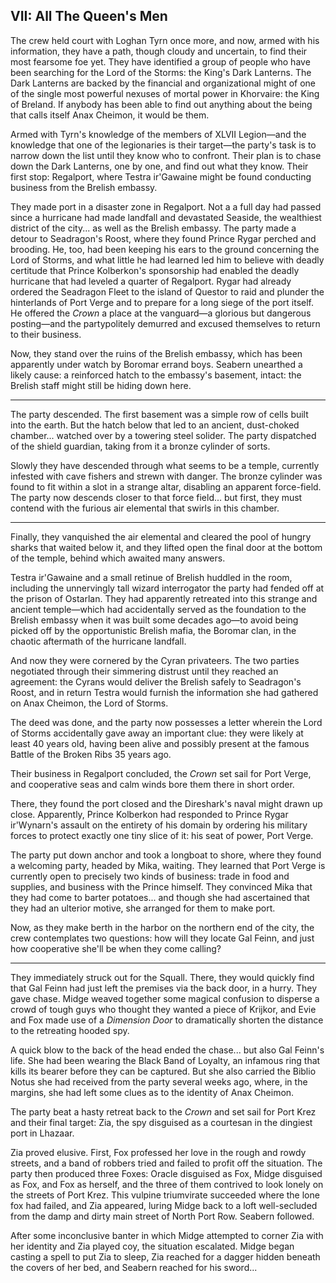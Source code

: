 ## VII: All The Queen's Men

The crew held court with Loghan Tyrn once more, and now, armed with his information, they have a path, though cloudy and uncertain, to find their most fearsome foe yet. They have identified a group of people who have been searching for the Lord of the Storms: the King's Dark Lanterns. The Dark Lanterns are backed by the financial and organizational might of one of the single most powerful nexuses of mortal power in Khorvaire: the King of Breland. If anybody has been able to find out anything about the being that calls itself Anax Cheimon, it would be them.

Armed with Tyrn's knowledge of the members of XLVII Legion—and the knowledge that one of the legionaries is their target—the party's task is to narrow down the list until they know who to confront. Their plan is to chase down the Dark Lanterns, one by one, and find out what they know. Their first stop: Regalport, where Testra ir'Gawaine might be found conducting business from the Brelish embassy.

They made port in a disaster zone in Regalport. Not a a full day had passed since a hurricane had made landfall and devastated Seaside, the wealthiest district of the city... as well as the Brelish embassy. The party made a detour to Seadragon's Roost, where they found Prince Rygar perched and brooding. He, too, had been keeping his ears to the ground concerning the Lord of Storms, and what little he had learned led him to believe with deadly certitude that Prince Kolberkon's sponsorship had enabled the deadly hurricane that had leveled a quarter of Regalport. Rygar had already ordered the Seadragon Fleet to the island of Questor to raid and plunder the hinterlands of Port Verge and to prepare for a long siege of the port itself. He offered the *Crown* a place at the vanguard—a glorious but dangerous posting—and the partypolitely demurred and excused themselves to return to their business.

Now, they stand over the ruins of the Brelish embassy, which has been apparently under watch by Boromar errand boys. Seabern unearthed a likely cause: a reinforced hatch to the embassy's basement, intact: the Brelish staff might still be hiding down here.

---

The party descended. The first basement was a simple row of cells built into the earth. But the hatch below that led to an ancient, dust-choked chamber... watched over by a towering steel solider. The party dispatched of the shield guardian, taking from it a bronze cylinder of sorts.

Slowly they have descended through what seems to be a temple, currently infested with cave fishers and strewn with danger. The bronze cylinder was found to fit within a slot in a strange altar, disabling an apparent force-field. The party now descends closer to that force field... but first, they must contend with the furious air elemental that swirls in this chamber.

---

Finally, they vanquished the air elemental and cleared the pool of hungry sharks that waited below it, and they lifted open the final door at the bottom of the temple, behind which awaited many answers.

Testra ir'Gawaine and a small retinue of Brelish huddled in the room, including the unnervingly tall wizard interrogator the party had fended off at the prison of Ostarlan. They had apparently retreated into this strange and ancient temple—which had accidentally served as the foundation to the Brelish embassy when it was built some decades ago—to avoid being picked off by the opportunistic Brelish mafia, the Boromar clan, in the chaotic aftermath of the hurricane landfall.

And now they were cornered by the Cyran privateers. The two parties negotiated through their simmering distrust until they reached an agreement: the Cyrans would deliver the Brelish safely to Seadragon's Roost, and in return Testra would furnish the information she had gathered on Anax Cheimon, the Lord of Storms.

The deed was done, and the party now possesses a letter wherein the Lord of Storms accidentally gave away an important clue: they were likely at least 40 years old, having been alive and possibly present at the famous Battle of the Broken Ribs 35 years ago.

Their business in Regalport concluded, the *Crown* set sail for Port Verge, and cooperative seas and calm winds bore them there in short order.

There, they found the port closed and the Direshark's naval might drawn up close. Apparently, Prince Kolberkon had responded to Prince Rygar ir'Wynarn's assault on the entirety of his domain by ordering his military forces to protect exactly one tiny slice of it: his seat of power, Port Verge.

The party put down anchor and took a longboat to shore, where they found a welcoming party, headed by Mika, waiting. They learned that Port Verge is currently open to precisely two kinds of business: trade in food and supplies, and business with the Prince himself. They convinced Mika that they had come to barter potatoes... and though she had ascertained that they had an ulterior motive, she arranged for them to make port.

Now, as they make berth in the harbor on the northern end of the city, the crew contemplates two questions: how will they locate Gal Feinn, and just how cooperative she'll be when they come calling?

---

They immediately struck out for the Squall. There, they would quickly find that Gal Feinn had just left the premises via the back door, in a hurry. They gave chase. Midge weaved together some magical confusion to disperse a crowd of tough guys who thought they wanted a piece of Krijkor, and Evie and Fox made use of a *Dimension Door* to dramatically shorten the distance to the retreating hooded spy.

A quick blow to the back of the head ended the chase... but also Gal Feinn's life. She had been wearing the Black Band of Loyalty, an infamous ring that kills its bearer before they can be captured. But she also carried the Biblio Notus she had received from the party several weeks ago, where, in the margins, she had left some clues as to the identity of Anax Cheimon.

The party beat a hasty retreat back to the *Crown* and set sail for Port Krez and their final target: Zia, the spy disguised as a courtesan in the dingiest port in Lhazaar.

Zia proved elusive. First, Fox professed her love in the rough and rowdy streets, and a band of robbers tried and failed to profit off the situation. The party then produced three Foxes: Oracle disguised as Fox, Midge disguised as Fox, and Fox as herself, and the three of them contrived to look lonely on the streets of Port Krez. This vulpine triumvirate succeeded where the lone fox had failed, and Zia appeared, luring Midge back to a loft well-secluded from the damp and dirty main street of North Port Row. Seabern followed.

After some inconclusive banter in which Midge attempted to corner Zia with her identity and Zia played coy, the situation escalated. Midge began casting a spell to put Zia to sleep, Zia reached for a dagger hidden beneath the covers of her bed, and Seabern reached for his sword...